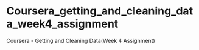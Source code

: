 # Coursera_getting_and_cleaning_data_week4_assignment
Coursera - Getting and Cleaning Data(Week 4 Assignment)
